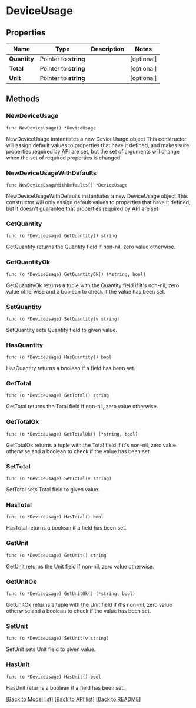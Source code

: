 # DeviceUsage

## Properties

Name | Type | Description | Notes
------------ | ------------- | ------------- | -------------
**Quantity** | Pointer to **string** |  | [optional] 
**Total** | Pointer to **string** |  | [optional] 
**Unit** | Pointer to **string** |  | [optional] 

## Methods

### NewDeviceUsage

`func NewDeviceUsage() *DeviceUsage`

NewDeviceUsage instantiates a new DeviceUsage object
This constructor will assign default values to properties that have it defined,
and makes sure properties required by API are set, but the set of arguments
will change when the set of required properties is changed

### NewDeviceUsageWithDefaults

`func NewDeviceUsageWithDefaults() *DeviceUsage`

NewDeviceUsageWithDefaults instantiates a new DeviceUsage object
This constructor will only assign default values to properties that have it defined,
but it doesn't guarantee that properties required by API are set

### GetQuantity

`func (o *DeviceUsage) GetQuantity() string`

GetQuantity returns the Quantity field if non-nil, zero value otherwise.

### GetQuantityOk

`func (o *DeviceUsage) GetQuantityOk() (*string, bool)`

GetQuantityOk returns a tuple with the Quantity field if it's non-nil, zero value otherwise
and a boolean to check if the value has been set.

### SetQuantity

`func (o *DeviceUsage) SetQuantity(v string)`

SetQuantity sets Quantity field to given value.

### HasQuantity

`func (o *DeviceUsage) HasQuantity() bool`

HasQuantity returns a boolean if a field has been set.

### GetTotal

`func (o *DeviceUsage) GetTotal() string`

GetTotal returns the Total field if non-nil, zero value otherwise.

### GetTotalOk

`func (o *DeviceUsage) GetTotalOk() (*string, bool)`

GetTotalOk returns a tuple with the Total field if it's non-nil, zero value otherwise
and a boolean to check if the value has been set.

### SetTotal

`func (o *DeviceUsage) SetTotal(v string)`

SetTotal sets Total field to given value.

### HasTotal

`func (o *DeviceUsage) HasTotal() bool`

HasTotal returns a boolean if a field has been set.

### GetUnit

`func (o *DeviceUsage) GetUnit() string`

GetUnit returns the Unit field if non-nil, zero value otherwise.

### GetUnitOk

`func (o *DeviceUsage) GetUnitOk() (*string, bool)`

GetUnitOk returns a tuple with the Unit field if it's non-nil, zero value otherwise
and a boolean to check if the value has been set.

### SetUnit

`func (o *DeviceUsage) SetUnit(v string)`

SetUnit sets Unit field to given value.

### HasUnit

`func (o *DeviceUsage) HasUnit() bool`

HasUnit returns a boolean if a field has been set.


[[Back to Model list]](../README.md#documentation-for-models) [[Back to API list]](../README.md#documentation-for-api-endpoints) [[Back to README]](../README.md)


